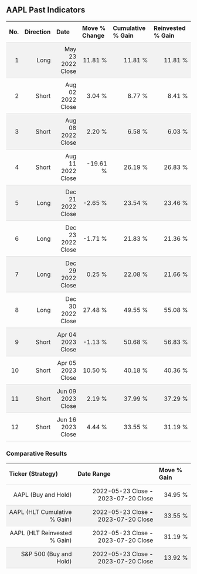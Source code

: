 
<style>
.hits {
            border-collapse: collapse;
            width: 100%;
        }
        .hits th, td {
            padding: 8px;
            border-bottom: 1px solid #ddd;
        }
        
        .hits td {text-align: right;}
        .hits th {text-align: left;}
        
        .hits tr:nth-child(even) {
            background-color: #f2f2f2;
        }
        
        .chartCol {
            width: 50%;
            float: left;
            padding: 20px;
        }  
</style>
    
<br>

## AAPL Past Indicators

<table class="hits">
    <tr>
        <th>No.</th>
        <th>Direction</th>
        <th>Date</th>
        <th>Move % Change</th>
        <th>Cumulative % Gain</th>
        <th>Reinvested % Gain</th>
      </tr>
    <tr>
        <td>1</td>
        <td>Long</td>
        <td>May 23 2022 Close</td>
        <td>11.81 %</td>
        <td>11.81 %</td>
        <td>11.81 %</td>
    </tr>
    <tr>
        <td>2</td>
        <td>Short</td>
        <td>Aug 02 2022 Close</td>
        <td>3.04 %</td>
        <td>8.77 %</td>
        <td>8.41 %</td>
    </tr>
    <tr>
        <td>3</td>
        <td>Short</td>
        <td>Aug 08 2022 Close</td>
        <td>2.20 %</td>
        <td>6.58 %</td>
        <td>6.03 %</td>
    </tr>
    <tr>
        <td>4</td>
        <td>Short</td>
        <td>Aug 11 2022 Close</td>
        <td>-19.61 %</td>
        <td>26.19 %</td>
        <td>26.83 %</td>
    </tr>
    <tr>
        <td>5</td>
        <td>Long</td>
        <td>Dec 21 2022 Close</td>
        <td>-2.65 %</td>
        <td>23.54 %</td>
        <td>23.46 %</td>
    </tr>
    <tr>
        <td>6</td>
        <td>Long</td>
        <td>Dec 23 2022 Close</td>
        <td>-1.71 %</td>
        <td>21.83 %</td>
        <td>21.36 %</td>
    </tr>
    <tr>
        <td>7</td>
        <td>Long</td>
        <td>Dec 29 2022 Close</td>
        <td>0.25 %</td>
        <td>22.08 %</td>
        <td>21.66 %</td>
    </tr>
    <tr>
        <td>8</td>
        <td>Long</td>
        <td>Dec 30 2022 Close</td>
        <td>27.48 %</td>
        <td>49.55 %</td>
        <td>55.08 %</td>
    </tr>
    <tr>
        <td>9</td>
        <td>Short</td>
        <td>Apr 04 2023 Close</td>
        <td>-1.13 %</td>
        <td>50.68 %</td>
        <td>56.83 %</td>
    </tr>
    <tr>
        <td>10</td>
        <td>Short</td>
        <td>Apr 05 2023 Close</td>
        <td>10.50 %</td>
        <td>40.18 %</td>
        <td>40.36 %</td>
    </tr>
    <tr>
        <td>11</td>
        <td>Short</td>
        <td>Jun 09 2023 Close</td>
        <td>2.19 %</td>
        <td>37.99 %</td>
        <td>37.29 %</td>
    </tr>
    <tr>
        <td>12</td>
        <td>Short</td>
        <td>Jun 16 2023 Close</td>
        <td>4.44 %</td>
        <td>33.55 %</td>
        <td>31.19 %</td>
    </tr>
    
</table>

### Comparative Results

<table class="hits">
    <thead>
        <th>Ticker (Strategy)</th>
        <th>Date Range</th>
        <th>Move % Gain</th>
    </thead>
    <tbody>
        <tr>
            <td>AAPL (Buy and Hold)</td>
            <td>2022-05-23 Close <b>-</b> 2023-07-20 Close</td>
            <td>34.95 %</td>
        </tr>
        <tr>
            <td>AAPL (HLT Cumulative % Gain)</td>
            <td>2022-05-23 Close <b>-</b> 2023-07-20 Close</td>
            <td>33.55 %</td>
        </tr>
        <tr>
            <td>AAPL (HLT Reinvested % Gain)</td>
            <td>2022-05-23 Close <b>-</b> 2023-07-20 Close</td>
            <td>31.19 %</td>
        </tr>
        <tr>
            <td>S&P 500 (Buy and Hold)</td>
            <td>2022-05-23 Close <b>-</b> 2023-07-20 Close</td>
            <td>13.92 %</td>
        </tr>
    </tbody>
</table>
<br>
<br>